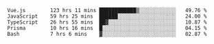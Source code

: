<!--START_SECTION:waka-->

```text
Vue.js        123 hrs 11 mins ████████████▒░░░░░░░░░░░░   49.76 %
JavaScript    59 hrs 25 mins  ██████░░░░░░░░░░░░░░░░░░░   24.00 %
TypeScript    26 hrs 55 mins  ██▓░░░░░░░░░░░░░░░░░░░░░░   10.87 %
Prisma        10 hrs 16 mins  █░░░░░░░░░░░░░░░░░░░░░░░░   04.15 %
Bash          7 hrs 6 mins    ▓░░░░░░░░░░░░░░░░░░░░░░░░   02.87 %
```

<!--END_SECTION:waka-->
